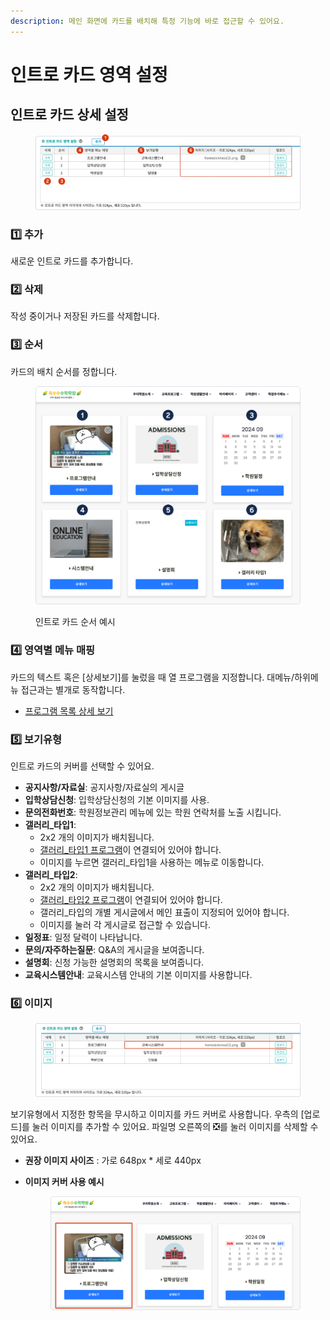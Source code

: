 ```yaml
---
description: 메인 화면에 카드를 배치해 특정 기능에 바로 접근할 수 있어요.
---
```


# 인트로 카드 영역 설정

## **인트로 카드 상세 설정**

<figure><img src="../../.gitbook/assets/image (5).png" alt=""><figcaption></figcaption></figure>

### **1️⃣ 추가**

새로운 인트로 카드를 추가합니다.

### **2️⃣ 삭제**

작성 중이거나 저장된 카드를 삭제합니다.

### **3️⃣ 순서**

카드의 배치 순서를 정합니다.&#x20;

<div align="left">

<figure><img src="../../.gitbook/assets/image (1).png" alt=""><figcaption><p>인트로 카드 순서 예시</p></figcaption></figure>

</div>

### **4️⃣ 영역별 메뉴 매핑**

카드의 텍스트 혹은 \[상세보기]를 눌렀을 때 열 프로그램을 지정합니다. 대메뉴/하위메뉴 접근과는 별개로 동작합니다.

* [프로그램 목록 상세 보기](menu.md#program)

### **5️⃣ 보기유형**

인트로 카드의 커버를 선택할 수 있어요.

* **공지사항/자료실**: 공지사항/자료실의 게시글
* **입학상담신청**: 입학상담신청의 기본 이미지를 사용.&#x20;
* **문의전화번호**: 학원정보관리 메뉴에 있는 학원 연락처를 노출 시킵니다.
* **갤러리\_타입1**:&#x20;
  * 2x2 개의 이미지가 배치됩니다.
  * [갤러리\_타입1 프로그램](intro.md#4)이 연결되어 있어야 합니다.
  * 이미지를 누르면 갤러리\_타입1을 사용하는 메뉴로 이동합니다.
* **갤러리\_타입2**:&#x20;
  * 2x2 개의 이미지가 배치됩니다.
  * [갤러리\_타입2 프로그램](intro.md#4)이 연결되어 있어야 합니다.
  * 갤러리\_타입의 개별 게시글에서 메인 표출이 지정되어 있어야 합니다.
  * 이미지를 눌러 각 게시글로 접근할 수 있습니다.
* **일정표**: 일정 달력이 나타납니다.
* **문의/자주하는질문**: Q\&A의 게시글을 보여줍니다.
* **설명회**: 신청 가능한 설명회의 목록을 보여줍니다.
* **교육시스템안내**: 교육시스템 안내의 기본 이미지를 사용합니다.

### **6️⃣ 이미지**

<figure><img src="../../.gitbook/assets/image (8).png" alt=""><figcaption></figcaption></figure>

보기유형에서 지정한 항목을 무시하고 이미지를 카드 커버로 사용합니다. 우측의 \[업로드]를 눌러 이미지를 추가할 수 있어요. 파일명 오른쪽의 ❎를 눌러 이미지를 삭제할 수 있어요.&#x20;

* **권장 이미지 사이즈** : 가로 648px \* 세로 440px
*   **이미지 커버 사용 예시**



    <figure><img src="../../.gitbook/assets/image (9).png" alt=""><figcaption></figcaption></figure>

